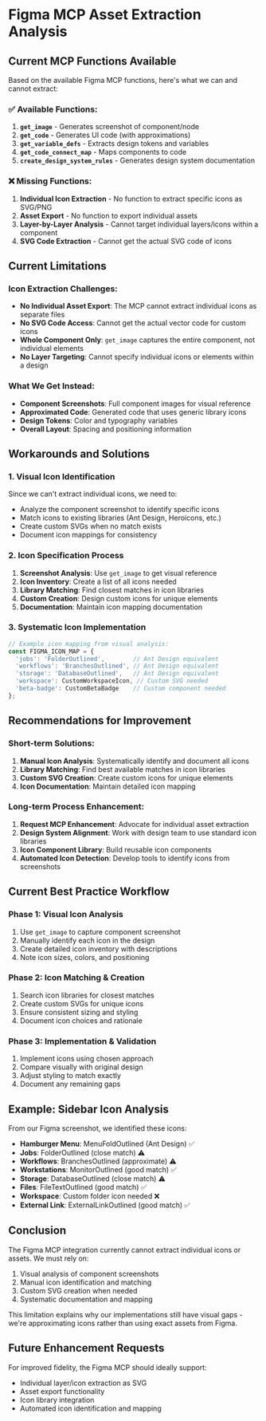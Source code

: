 # Figma MCP Asset Extraction Analysis

## Current MCP Functions Available

Based on the available Figma MCP functions, here's what we can and cannot extract:

### ✅ Available Functions:
1. **`get_image`** - Generates screenshot of component/node
2. **`get_code`** - Generates UI code (with approximations)
3. **`get_variable_defs`** - Extracts design tokens and variables
4. **`get_code_connect_map`** - Maps components to code
5. **`create_design_system_rules`** - Generates design system documentation

### ❌ Missing Functions:
1. **Individual Icon Extraction** - No function to extract specific icons as SVG/PNG
2. **Asset Export** - No function to export individual assets
3. **Layer-by-Layer Analysis** - Cannot target individual layers/icons within a component
4. **SVG Code Extraction** - Cannot get the actual SVG code of icons

## Current Limitations

### Icon Extraction Challenges:
- **No Individual Asset Export**: The MCP cannot extract individual icons as separate files
- **No SVG Code Access**: Cannot get the actual vector code for custom icons
- **Whole Component Only**: `get_image` captures the entire component, not individual elements
- **No Layer Targeting**: Cannot specify individual icons or elements within a design

### What We Get Instead:
- **Component Screenshots**: Full component images for visual reference
- **Approximated Code**: Generated code that uses generic library icons
- **Design Tokens**: Color and typography variables
- **Overall Layout**: Spacing and positioning information

## Workarounds and Solutions

### 1. Visual Icon Identification
Since we can't extract individual icons, we need to:
- Analyze the component screenshot to identify specific icons
- Match icons to existing libraries (Ant Design, Heroicons, etc.)
- Create custom SVGs when no match exists
- Document icon mappings for consistency

### 2. Icon Specification Process
1. **Screenshot Analysis**: Use `get_image` to get visual reference
2. **Icon Inventory**: Create a list of all icons needed
3. **Library Matching**: Find closest matches in icon libraries
4. **Custom Creation**: Design custom icons for unique elements
5. **Documentation**: Maintain icon mapping documentation

### 3. Systematic Icon Implementation
```typescript
// Example icon mapping from visual analysis:
const FIGMA_ICON_MAP = {
  'jobs': 'FolderOutlined',        // Ant Design equivalent
  'workflows': 'BranchesOutlined', // Ant Design equivalent  
  'storage': 'DatabaseOutlined',   // Ant Design equivalent
  'workspace': CustomWorkspaceIcon, // Custom SVG needed
  'beta-badge': CustomBetaBadge    // Custom component needed
};
```

## Recommendations for Improvement

### Short-term Solutions:
1. **Manual Icon Analysis**: Systematically identify and document all icons
2. **Library Matching**: Find best available matches in icon libraries
3. **Custom SVG Creation**: Create custom icons for unique elements
4. **Icon Documentation**: Maintain detailed icon mapping

### Long-term Process Enhancement:
1. **Request MCP Enhancement**: Advocate for individual asset extraction
2. **Design System Alignment**: Work with design team to use standard icon libraries
3. **Icon Component Library**: Build reusable icon components
4. **Automated Icon Detection**: Develop tools to identify icons from screenshots

## Current Best Practice Workflow

### Phase 1: Visual Icon Analysis
1. Use `get_image` to capture component screenshot
2. Manually identify each icon in the design
3. Create detailed icon inventory with descriptions
4. Note icon sizes, colors, and positioning

### Phase 2: Icon Matching & Creation
1. Search icon libraries for closest matches
2. Create custom SVGs for unique icons
3. Ensure consistent sizing and styling
4. Document icon choices and rationale

### Phase 3: Implementation & Validation
1. Implement icons using chosen approach
2. Compare visually with original design
3. Adjust styling to match exactly
4. Document any remaining gaps

## Example: Sidebar Icon Analysis

From our Figma screenshot, we identified these icons:
- **Hamburger Menu**: MenuFoldOutlined (Ant Design) ✅
- **Jobs**: FolderOutlined (close match) ⚠️
- **Workflows**: BranchesOutlined (approximate) ⚠️
- **Workstations**: MonitorOutlined (good match) ✅
- **Storage**: DatabaseOutlined (close match) ⚠️
- **Files**: FileTextOutlined (good match) ✅
- **Workspace**: Custom folder icon needed ❌
- **External Link**: ExternalLinkOutlined (good match) ✅

## Conclusion

The Figma MCP integration currently cannot extract individual icons or assets. We must rely on:
1. Visual analysis of component screenshots
2. Manual icon identification and matching
3. Custom SVG creation when needed
4. Systematic documentation and mapping

This limitation explains why our implementations still have visual gaps - we're approximating icons rather than using exact assets from Figma.

## Future Enhancement Requests

For improved fidelity, the Figma MCP should ideally support:
- Individual layer/icon extraction as SVG
- Asset export functionality
- Icon library integration
- Automated icon identification and mapping